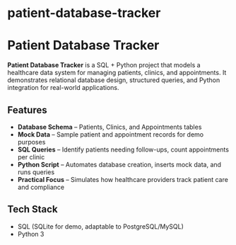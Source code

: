 # patient-database-tracker
# Patient Database Tracker

**Patient Database Tracker** is a SQL + Python project that models a healthcare data system for managing patients, clinics, and appointments. It demonstrates relational database design, structured queries, and Python integration for real-world applications.  

## Features
- **Database Schema** – Patients, Clinics, and Appointments tables  
- **Mock Data** – Sample patient and appointment records for demo purposes  
- **SQL Queries** – Identify patients needing follow-ups, count appointments per clinic  
- **Python Script** – Automates database creation, inserts mock data, and runs queries  
- **Practical Focus** – Simulates how healthcare providers track patient care and compliance  

## Tech Stack
- SQL (SQLite for demo, adaptable to PostgreSQL/MySQL)  
- Python 3  
